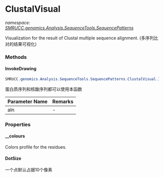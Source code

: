 ﻿# ClustalVisual
_namespace: [SMRUCC.genomics.Analysis.SequenceTools.SequencePatterns](./index.md)_

Visualization for the result of Clustal multiple sequence alignment.
 (多序列比对的结果可视化)



### Methods

#### InvokeDrawing
```csharp
SMRUCC.genomics.Analysis.SequenceTools.SequencePatterns.ClustalVisual.InvokeDrawing(SMRUCC.genomics.SequenceModel.FASTA.FastaFile)
```
蛋白质序列和核酸序列都可以使用本函数

|Parameter Name|Remarks|
|--------------|-------|
|aln|-|



### Properties

#### __colours
Colors profile for the residues.
#### DotSize
一个点默认占据10个像素
